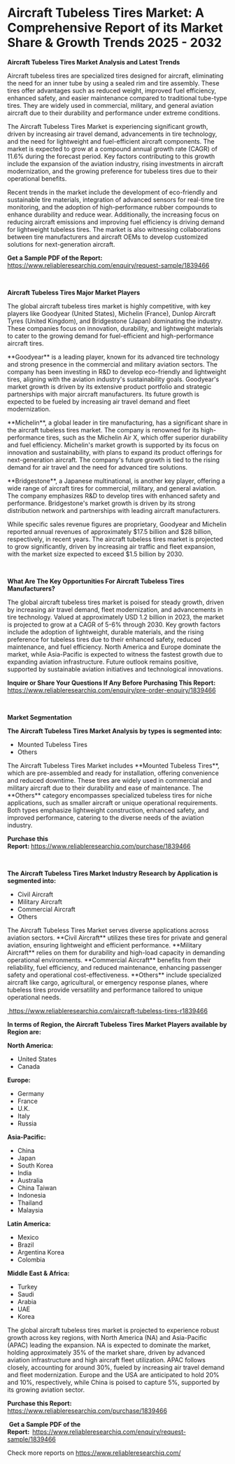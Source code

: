 <p><h1>Aircraft Tubeless Tires Market: A Comprehensive Report of its Market Share & Growth Trends 2025 - 2032</h1></p><p><strong>Aircraft Tubeless Tires Market Analysis and Latest Trends</strong></p>
<p><p>Aircraft tubeless tires are specialized tires designed for aircraft, eliminating the need for an inner tube by using a sealed rim and tire assembly. These tires offer advantages such as reduced weight, improved fuel efficiency, enhanced safety, and easier maintenance compared to traditional tube-type tires. They are widely used in commercial, military, and general aviation aircraft due to their durability and performance under extreme conditions.</p><p>The Aircraft Tubeless Tires Market is experiencing significant growth, driven by increasing air travel demand, advancements in tire technology, and the need for lightweight and fuel-efficient aircraft components. The market is expected to grow at a compound annual growth rate (CAGR) of 11.6% during the forecast period. Key factors contributing to this growth include the expansion of the aviation industry, rising investments in aircraft modernization, and the growing preference for tubeless tires due to their operational benefits.</p><p>Recent trends in the market include the development of eco-friendly and sustainable tire materials, integration of advanced sensors for real-time tire monitoring, and the adoption of high-performance rubber compounds to enhance durability and reduce wear. Additionally, the increasing focus on reducing aircraft emissions and improving fuel efficiency is driving demand for lightweight tubeless tires. The market is also witnessing collaborations between tire manufacturers and aircraft OEMs to develop customized solutions for next-generation aircraft.</p></p>
<p><strong>Get a Sample PDF of the Report:&nbsp;</strong> <a href="https://www.reliableresearchiq.com/enquiry/request-sample/1839466?utm_campaign=99&utm_medium=2&utm_source=Github&utm_content=ia&utm_term=24012025&utm_id=aircraft-tubeless-tires">https://www.reliableresearchiq.com/enquiry/request-sample/1839466</a></p>
<p>&nbsp;</p>
<p><strong>Aircraft Tubeless Tires Major Market Players</strong></p>
<p><p>The global aircraft tubeless tires market is highly competitive, with key players like Goodyear (United States), Michelin (France), Dunlop Aircraft Tyres (United Kingdom), and Bridgestone (Japan) dominating the industry. These companies focus on innovation, durability, and lightweight materials to cater to the growing demand for fuel-efficient and high-performance aircraft tires.</p><p>**Goodyear** is a leading player, known for its advanced tire technology and strong presence in the commercial and military aviation sectors. The company has been investing in R&D to develop eco-friendly and lightweight tires, aligning with the aviation industry's sustainability goals. Goodyear's market growth is driven by its extensive product portfolio and strategic partnerships with major aircraft manufacturers. Its future growth is expected to be fueled by increasing air travel demand and fleet modernization.</p><p>**Michelin**, a global leader in tire manufacturing, has a significant share in the aircraft tubeless tires market. The company is renowned for its high-performance tires, such as the Michelin Air X, which offer superior durability and fuel efficiency. Michelin's market growth is supported by its focus on innovation and sustainability, with plans to expand its product offerings for next-generation aircraft. The company's future growth is tied to the rising demand for air travel and the need for advanced tire solutions.</p><p>**Bridgestone**, a Japanese multinational, is another key player, offering a wide range of aircraft tires for commercial, military, and general aviation. The company emphasizes R&D to develop tires with enhanced safety and performance. Bridgestone's market growth is driven by its strong distribution network and partnerships with leading aircraft manufacturers.</p><p>While specific sales revenue figures are proprietary, Goodyear and Michelin reported annual revenues of approximately $17.5 billion and $28 billion, respectively, in recent years. The aircraft tubeless tires market is projected to grow significantly, driven by increasing air traffic and fleet expansion, with the market size expected to exceed $1.5 billion by 2030.</p></p>
<p>&nbsp;</p>
<p><strong>What Are The Key Opportunities For Aircraft Tubeless Tires Manufacturers?</strong></p>
<p><p>The global aircraft tubeless tires market is poised for steady growth, driven by increasing air travel demand, fleet modernization, and advancements in tire technology. Valued at approximately USD 1.2 billion in 2023, the market is projected to grow at a CAGR of 5-6% through 2030. Key growth factors include the adoption of lightweight, durable materials, and the rising preference for tubeless tires due to their enhanced safety, reduced maintenance, and fuel efficiency. North America and Europe dominate the market, while Asia-Pacific is expected to witness the fastest growth due to expanding aviation infrastructure. Future outlook remains positive, supported by sustainable aviation initiatives and technological innovations.</p></p>
<p><strong>Inquire or Share Your Questions If Any Before Purchasing This Report:</strong> <a href="https://www.reliableresearchiq.com/enquiry/pre-order-enquiry/1839466?utm_campaign=99&utm_medium=2&utm_source=Github&utm_content=ia&utm_term=24012025&utm_id=aircraft-tubeless-tires">https://www.reliableresearchiq.com/enquiry/pre-order-enquiry/1839466</a></p>
<p>&nbsp;</p>
<p><strong>Market Segmentation</strong></p>
<p><strong>The Aircraft Tubeless Tires Market Analysis by types is segmented into:</strong></p>
<p><ul><li>Mounted Tubeless Tires</li><li>Others</li></ul></p>
<p><p>The Aircraft Tubeless Tires Market includes **Mounted Tubeless Tires**, which are pre-assembled and ready for installation, offering convenience and reduced downtime. These tires are widely used in commercial and military aircraft due to their durability and ease of maintenance. The **Others** category encompasses specialized tubeless tires for niche applications, such as smaller aircraft or unique operational requirements. Both types emphasize lightweight construction, enhanced safety, and improved performance, catering to the diverse needs of the aviation industry.</p></p>
<p><strong>Purchase this Report:&nbsp;</strong><a href="https://www.reliableresearchiq.com/purchase/1839466?utm_campaign=99&utm_medium=2&utm_source=Github&utm_content=ia&utm_term=24012025&utm_id=aircraft-tubeless-tires">https://www.reliableresearchiq.com/purchase/1839466</a></p>
<p>&nbsp;</p>
<p><strong>The Aircraft Tubeless Tires Market Industry Research by Application is segmented into:</strong></p>
<p><ul><li>Civil Aircraft</li><li>Military Aircraft</li><li>Commercial Aircraft</li><li>Others</li></ul></p>
<p><p>The Aircraft Tubeless Tires Market serves diverse applications across aviation sectors. **Civil Aircraft** utilizes these tires for private and general aviation, ensuring lightweight and efficient performance. **Military Aircraft** relies on them for durability and high-load capacity in demanding operational environments. **Commercial Aircraft** benefits from their reliability, fuel efficiency, and reduced maintenance, enhancing passenger safety and operational cost-effectiveness. **Others** include specialized aircraft like cargo, agricultural, or emergency response planes, where tubeless tires provide versatility and performance tailored to unique operational needs.</p></p>
<p><a href="https://www.reliableresearchiq.com/aircraft-tubeless-tires-r1839466?utm_campaign=99&utm_medium=2&utm_source=Github&utm_content=ia&utm_term=24012025&utm_id=aircraft-tubeless-tires">&nbsp;https://www.reliableresearchiq.com/aircraft-tubeless-tires-r1839466</a></p>
<p><strong>In terms of Region, the Aircraft Tubeless Tires Market Players available by Region are:</strong></p>
<p>
    <p> <strong> North America: </strong>
        <ul>
            <li>United States</li>
            <li>Canada</li>
        </ul>
        </p> 
    <p> <strong> Europe: </strong>
        <ul>
            <li>Germany</li>
            <li>France</li>
            <li>U.K.</li>
            <li>Italy</li>
            <li>Russia</li>
        </ul>
        </p> 
    <p> <strong> Asia-Pacific: </strong>
        <ul>
            <li>China</li>
            <li>Japan</li>
            <li>South Korea</li>
            <li>India</li>
            <li>Australia</li>
            <li>China Taiwan</li>
            <li>Indonesia</li>
            <li>Thailand</li>
            <li>Malaysia</li>
        </ul>
        </p> 
    <p> <strong> Latin America: </strong>
        <ul>
            <li>Mexico</li>
            <li>Brazil</li>
            <li>Argentina Korea</li>
            <li>Colombia</li>
        </ul>
        </p> 
    <p> <strong> Middle East & Africa: </strong>
        <ul>
            <li>Turkey</li>
            <li>Saudi</li>
            <li>Arabia</li>
            <li>UAE</li>
            <li>Korea</li>
        </ul>
    </p>
    </p>
<p><p>The global aircraft tubeless tires market is projected to experience robust growth across key regions, with North America (NA) and Asia-Pacific (APAC) leading the expansion. NA is expected to dominate the market, holding approximately 35% of the market share, driven by advanced aviation infrastructure and high aircraft fleet utilization. APAC follows closely, accounting for around 30%, fueled by increasing air travel demand and fleet modernization. Europe and the USA are anticipated to hold 20% and 10%, respectively, while China is poised to capture 5%, supported by its growing aviation sector.</p></p>
<p><strong>Purchase this Report: </strong><a href="https://www.reliableresearchiq.com/purchase/1839466?utm_campaign=99&utm_medium=2&utm_source=Github&utm_content=ia&utm_term=24012025&utm_id=aircraft-tubeless-tires">https://www.reliableresearchiq.com/purchase/1839466</a></p>
<p>&nbsp;<strong>Get a Sample PDF of the Report:&nbsp;&nbsp;</strong><a href="https://www.reliableresearchiq.com/enquiry/request-sample/1839466?utm_campaign=99&utm_medium=2&utm_source=Github&utm_content=ia&utm_term=24012025&utm_id=aircraft-tubeless-tires">https://www.reliableresearchiq.com/enquiry/request-sample/1839466</a></p>
<p><strong></strong></p>
<p>Check more reports on <a href="https://www.reliableresearchiq.com/?utm_campaign=99&utm_medium=2&utm_source=Github&utm_content=ia&utm_term=24012025&utm_id=aircraft-tubeless-tires">https://www.reliableresearchiq.com/</a></p>
